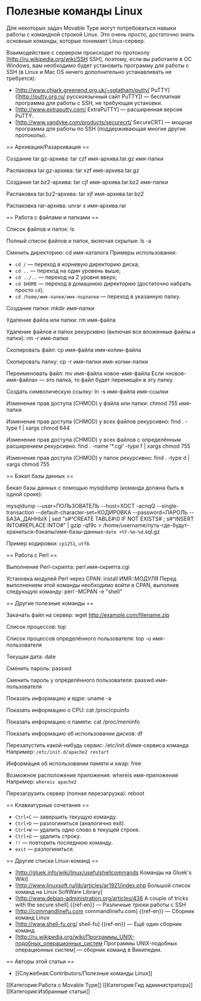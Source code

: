 # Полезные команды Linux

Для некоторых задач Movable Type могут потребоваться навыки работы с командной строкой Linux. Это очень просто, достаточно знать основные команды, которые понимает Linux-сервер.

Взаимодействие с сервером происходит по протоколу [http://ru.wikipedia.org/wiki/SSH SSH], поэтому, если вы работаете в ОС Windows, вам необходимо будет установить программу для работы с SSH (в Linux и Mac OS ничего дополнительно устанавливать не требуется):

* [http://www.chiark.greenend.org.uk/~sgtatham/putty/ PuTTY] ([http://putty.org.ru/ русскоязычный сайт PuTTY]) — бесплатная программа для работы с SSH, не требующая установки.
* [http://www.extraputty.com/ ExtraPuTTY] — расширенная версия PuTTY.
* [http://www.vandyke.com/products/securecrt/ SecureCRT] — мощная программа для работы по SSH (поддерживающая многие другие протоколы).


== Архивация/Разархивация ==

Создание tar.gz-архива:
<source lang="bash">tar czf имя-архива.tar.gz имя-папки</source>

Распаковка tar.gz-архива:
<source lang="bash">tar xzf имя-архива.tar.gz</source>

Создание tar.bz2-архива:
<source lang="bash">tar cjf имя-архива.tar.bz2 имя-папки</source>

Распаковка tar.bz2-архива:
<source lang="bash">tar xjf имя-архива.tar.bz2</source>

Распаковка rar-архива:
<source lang="bash">unrar x имя-архива.rar</source>

== Работа с файлами и папками ==

Список файлов и папок:
<source lang="bash">ls</source>

Полный список файлов и папок, включая скрытые:
<source lang="bash">ls -a</source>

Сменить директорию:
<source lang="bash">cd имя-каталога</source>
Примеры использования:
* <code>cd /</code> — переход в корневую директорию диска;
* <code>cd ..</code> — переход на один уровень выше;
* <code>cd ../..</code> — переход на 2 уровня вверх;
* <code>cd $HOME</code> — переход в домашнюю директорию (достаточно набрать просто <code>cd</code>);
* <code>cd /home/имя-папки/имя-подпапки</code> — переход в указанную папку.

Создание папки:
<source lang="bash">mkdir имя-папки</source>

Удаление файла или папки:
<source lang="bash">rm имя-файла</source>

Удаление файлов и папок рекурсивно (включая все вложенные файлы и папки):
<source lang="bash">rm -r имя-папки</source>

Скопировать файл:
<source lang="bash">cp имя-файла имя-копии-файла</source>

Скопировать папку:
<source lang="bash">cp -r имя-папки имя-копии-папки</source>

Переименовать файл:
<source lang="bash">mv имя-файла новое-имя-файла</source>
Если «новое-имя-файла» — это папка, то файл будет перемещён в эту папку.

Создать символическую ссылку:
<source lang="bash">ln -s имя-файла имя-ссылки</source>

Изменение прав доступа (CHMOD) у файла или папки:
<source lang="bash">chmod 755 имя-папки</source>

Изменение прав доступа (CHMOD) у всех файлов рекурсивно:
<source lang="bash">find . -type f | xargs chmod 644</source>

Изменение прав доступа (CHMOD) у всех файлов с определённым расширением рекурсивно:
<source lang="bash">find . -name '*.cgi' -type f | xargs chmod 755</source>

Изменение прав доступа (CHMOD) у папок рекурсивно:
<source lang="bash">find . -type d | xargs chmod 755</source>

== Бэкап базы данных ==

Бекап базы данных с помощью mysqldump (команда должна быть в одной сроке):

<source lang="bash">mysqldump --user=ПОЛЬЗОВАТЕЛЬ --host=ХОСТ -acnqQ --single-transaction --default-character-set=КОДИРОВКА --password=ПАРОЛЬ -- БАЗА_ДАННЫХ | sed "s#^CREATE TABLE#\0 IF NOT EXISTS# ; s#^INSERT INTO#REPLACE INTO#" | gzip -qf9c > /home/username/путь-где-будут-храниться-бэкапы/имя-базы-данных-`date +%Y-%m-%d`.sql.gz</source>

Пример кодировки: <code>cp1251</code>, <code>utf8</code>.

== Работа с Perl ==

Выполнение Perl-скрипта:
<source lang="bash">perl имя-скрипта.cgi</source>

Установка модулей Perl через CPAN:
<source lang="bash">install ИМЯ::МОДУЛЯ</source>
Перед выполнением этой команды необходимо войти в CPAN, выполнив следующую команду:
<source lang="bash">perl -MCPAN -e "shell"</source>

== Другие полезные команды ==

Закачать файл на сервер:
<source lang="bash">wget http://example.com/filename.zip</source>

Список процессов:
<source lang="bash">top</source>

Список процессов определённого пользователя:
<source lang="bash">top -u имя-пользователя</source>

Текущая дата:
<source lang="bash">date</source>

Сменить пароль:
<source lang="bash">passwd</source>

Сменить пароль у определённого пользователя:
<source lang="bash">passwd имя-пользователя</source>

Показать информацию и ядре:
<source lang="bash">uname -a</source>

Показать информацию о CPU:
<source lang="bash">cat /proc/cpuinfo</source>

Показать информацию о памяти:
<source lang="bash">cat /proc/meminfo</source>

Показать информацию об использовании дисков:
<source lang="bash">df</source>

Перезапустить какой-нибудь сервис:
<source lang="bash">/etc/init.d/имя-сервиса команда</source>
Например: <code>/etc/init.d/apache2 restart</code>

Информация об использовании памяти и swap:
<source lang="bash">free</source>

Возможное расположение приложения:
<source lang="bash">whereis имя-приложения</source>
Например: <code>whereis apache2</code>

Перезагрузить сервер (полная перезагрузка):
<source lang="bash">reboot</source>

== Клавиатурные сочетания ==

* <code>Ctrl+C</code> — завершить текущую команду.
* <code>Ctrl+D</code> — разлогиниться (аналогично exit).
* <code>Ctrl+W</code> — удалить одно слово в текущей строке.
* <code>Ctrl+U</code> — удалить строку.
* <code>!!</code> — повторить последнюю команду.
* <code>exit</code> — разлогиниться.

== Другие списки Linux-команд ==

* [http://gluek.info/wiki/linux/usefulshellcommands Команды на Gluek's Wiki]
* [http://www.linuxsoft.ru/lib/articles/ar1921/index.php Большой список команд на Linux SoftWare Library]
* [http://www.debian-administration.org/articles/438 A couple of tricks with the secure shell] {{ref-en}} — Различные трюки работы с SSH
* [http://commandlinefu.com commandlinefu.com] {{ref-en}} — Сборник команд Linux
* [http://www.shell-fu.org/ shell-fu] {{ref-en}} — Ещё один сборник команд
* [http://ru.wikipedia.org/wiki/Программы_UNIX-подобных_операционных_систем Программы UNIX-подобных операционных систем] — сборник команд в Википедии.

== Авторы этой статьи ==

* [[Служебная:Contributors/Полезные команды Linux]]

[[Категория:Работа с Movable Type]]
[[Категория:Гид администратора]]
[[Категория:Избранные статьи]]


